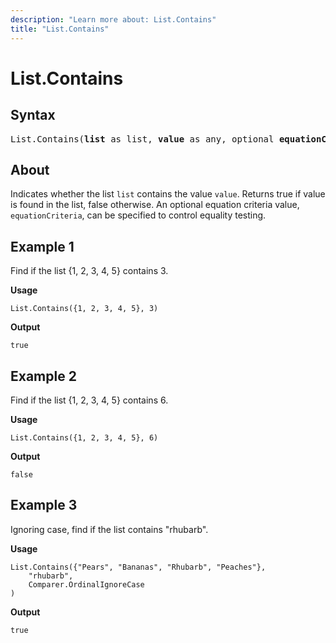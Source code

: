 ```yaml
---
description: "Learn more about: List.Contains"
title: "List.Contains"
---
```

# List.Contains

## Syntax

<pre>
List.Contains(<b>list</b> as list, <b>value</b> as any, optional <b>equationCriteria</b> as any) as logical 
</pre>

## About

Indicates whether the list `list` contains the value `value`. Returns true if value is found in the list, false otherwise. An optional equation criteria value, `equationCriteria`, can be specified to control equality testing.

## Example 1

Find if the list {1, 2, 3, 4, 5} contains 3.

**Usage**

```powerquery-m
List.Contains({1, 2, 3, 4, 5}, 3)
```

**Output**

`true`

## Example 2

Find if the list {1, 2, 3, 4, 5} contains 6.

**Usage**

```powerquery-m
List.Contains({1, 2, 3, 4, 5}, 6)
```

**Output**

`false`

## Example 3

Ignoring case, find if the list contains "rhubarb".

**Usage**

```powerquery-m
List.Contains({"Pears", "Bananas", "Rhubarb", "Peaches"},
    "rhubarb",
    Comparer.OrdinalIgnoreCase
)
```

**Output**

`true`
